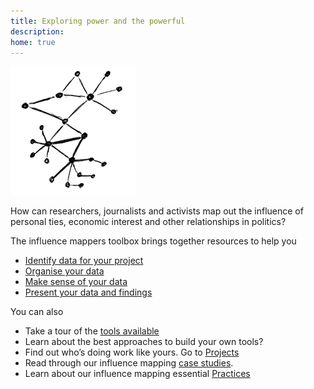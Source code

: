 ```yaml
---
title: Exploring power and the powerful
description: 
home: true
---
```


![](assets/images/logo.png)

How can researchers, journalists and activists map out the influence of personal ties, economic interest and other relationships in politics?

The influence mappers toolbox brings together resources to help you

 * [Identify data for your project](practices/collecting.html)
 * [Organise your data](practices/organising.html)
 * [Make sense of your data](practices/analysing.html)
 * [Present your data and findings](practices/publishing.html)

You can also

 * Take a tour of the [tools available](tools.html)
 * Learn about the best approaches to build your own tools?
 * Find out who’s doing work like yours. Go to [Projects](projects.html)
 * Read through our influence mapping [case studies](cases.html).
 * Learn about our influence mapping essential [Practices](practices.html)
